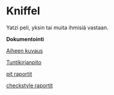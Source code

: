 # Kniffel
Yatzi peli, yksin tai muita ihmisiä vastaan.

**Dokumentointi**

[Aiheen kuvaus](/dokumentointi/aiheenKuvausJaRakenne.md)

[Tuntikirjanpito](/dokumentointi/tuntikirjanpito.md)

[pit raportit](https://htmlpreview.github.io/?https://github.com/niklasad/Kniffel/blob/master/dokumentointi/pit/201703302251/index.html)

[checkstyle raportit](https://htmlpreview.github.io/?https://github.com/niklasad/Kniffel/blob/master/dokumentointi/checkstyle/checkstyle.html)





